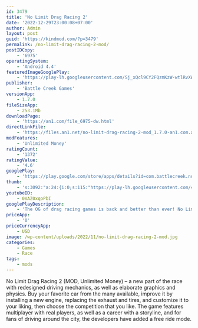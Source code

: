 ```yaml
---
id: 3479
title: 'No Limit Drag Racing 2'
date: '2022-12-29T23:00:08+07:00'
author: Admin
layout: post
guid: 'https://kindmod.com/?p=3479'
permalink: /no-limit-drag-racing-2-mod/
postIDCopy:
    - '6975'
operatingSystem:
    - 'Android 4.4'
featuredImageGooglePlay:
    - 'https://play-lh.googleusercontent.com/Sj_xQcl9CY2FQzmKzW-wtlRvXW1aRhMmCGKas4T48UdhBt6wmvS-1W1KtghSM-cyhQ'
publisher:
    - 'Battle Creek Games'
versionApp:
    - 1.7.0
fileSizeApp:
    - 253.1Mb
downloadPage:
    - 'https://an1.com/file_6975-dw.html'
directLinkFile:
    - 'https://files.an1.net/no-limit-drag-racing-2-mod_1.7.0-an1.com.apk'
modFeatures:
    - 'Unlimited Money'
ratingCount:
    - '1372'
ratingValue:
    - '4.6'
googlePlay:
    - 'https://play.google.com/store/apps/details?id=com.battlecreek.nolimit2'
thumb:
    - 's:3092:"a:24:{i:0;s:115:"https://play-lh.googleusercontent.com/4NnnnDi9cbfUaQ1XrcIrVQp8rECMW_VMLecTO8RAPfrV3TOYpLNYncFxplUmdtBhh14=w526-h296";i:1;s:115:"https://play-lh.googleusercontent.com/5sxGO2W2yJ6zRRIS6Z7x0sAeLUbxQYc5iZIKWo3DEOuScAl83UDB23koL3TW2iQ1B1A=w526-h296";i:2;s:116:"https://play-lh.googleusercontent.com/EJx7aeBivnSx0oU9H7hVcMaswRFi9-YUFCnF3HmlUYwrJGv6_iiQrNbR2L0StCOvdCtH=w526-h296";i:3;s:114:"https://play-lh.googleusercontent.com/9py8vIyxEz5_TKGw9F_P87LTxx0JZSt48K005YjS0AW1llOaufE60eh7Frs__SzBRw=w526-h296";i:4;s:116:"https://play-lh.googleusercontent.com/f8K6Z_67kWUFRCLmJwpSRvFNkCRi4Qq9lNGUlt7FrUWonBkqE_j_lfbpp_CnL2l6aG1z=w526-h296";i:5;s:114:"https://play-lh.googleusercontent.com/pVUAFAJVBW8SMEYfTbvnGuOEaRvRaHH2Pw-UgDrhB9Li5cwCpMNwRW8TZmSbwKDBkg=w526-h296";i:6;s:115:"https://play-lh.googleusercontent.com/q_nSdZeJOQcC8mDO6Xnj9DdgIdwvZZQhL_g0SSntfcfWk_8lRVV3qTjHvZdKOsaZSKs=w526-h296";i:7;s:115:"https://play-lh.googleusercontent.com/0ZBttmrViFsO5iLBpjPAHzZTyzhesuj2UNXRv3zOxUHj9uh2Tvw4P72YhoOnrZbk5_k=w526-h296";i:8;s:115:"https://play-lh.googleusercontent.com/Q7_B0jrmeAwnhD0fWwTOYzHmiYTzRBc8m0HzPi0gReOB3XxO66VgZkV9HmZB52CxyN0=w526-h296";i:9;s:114:"https://play-lh.googleusercontent.com/Yxc5E7T_yjPZDlHXUumItOuQBY1V60gh_Cxy3d_CrIlUdLG92FO6I52z-WIpqidDkA=w526-h296";i:10;s:116:"https://play-lh.googleusercontent.com/Xln6iHfSotSViNOnj_byDc8fQxR1D87PeQHMyTUDSc-UwJjAK2JgY-ryvmun2SJysln8=w526-h296";i:11;s:115:"https://play-lh.googleusercontent.com/3MqUxapL1rCxuRXWQdAPBM7V5m7hrpoU7gJJhnbx7_nFte-c1ScKpchg1ztgamOZEnM=w526-h296";i:12;s:115:"https://play-lh.googleusercontent.com/OaS5v7LKkF5lvDMT4xXsqupGn0dibY4ujdGL5vMff8q0KDPXFOpg-K6G7hWMzBin2HA=w526-h296";i:13;s:115:"https://play-lh.googleusercontent.com/euufBRPuwKmQ55Hio6ahSlcW3c7Nk_McZUgxZQ1NB_ornV-B834DSbD35GAqwKLws6U=w526-h296";i:14;s:115:"https://play-lh.googleusercontent.com/xS4sefdJLMw6RmNY0jksicAWPLsF53iGMlTzBCQDr0oQYbvqIJ34CLJ-_ASSky0WAko=w526-h296";i:15;s:115:"https://play-lh.googleusercontent.com/GxNqijh2fJmEX7wdF_bVWIGybcct9jBMnwFhO3abPF_M-XMNlD34iFrVjZBVGJbRcy0=w526-h296";i:16;s:115:"https://play-lh.googleusercontent.com/pLUABRLkM39rqBWt1q4o_WmpRlXUN43Y6zoDFG4oDF4I5XSytFF8vnxzqjb8OH7TD4k=w526-h296";i:17;s:114:"https://play-lh.googleusercontent.com/UNzwGiulI8Aa5-PvpUEf_PvIjD4ssr9DWYyRdCaixYKgIf4vPQ_CIqjOXlErWgl_Rw=w526-h296";i:18;s:115:"https://play-lh.googleusercontent.com/dyV9wAldrzlEMWR2IPx4MQNgo5PZXKcc6OetCv3U5BttYHy6bBaWuF5Y0afU45FNrx8=w526-h296";i:19;s:115:"https://play-lh.googleusercontent.com/XJM7ymvDUrcZUutyJjYLCVQW-wTirt6bKuVEnM6hI8msEReEwgcXJ3OBo1Ur8BfKsiI=w526-h296";i:20;s:115:"https://play-lh.googleusercontent.com/4iJTTRSj5pRponNp00H-EsbBBqm9H8fAQDlK0Loby7Q2Gfd3b3hyz5FK6VjSOHfj67M=w526-h296";i:21;s:115:"https://play-lh.googleusercontent.com/lhp5FetBqfBWHmydqkDrYVJ2pMA19bqeeqyuiT2tFRouq5KqWO4cJiJaoPPJxF_ydB4=w526-h296";i:22;s:115:"https://play-lh.googleusercontent.com/QcNiCXgs1hQTVCN8a-_6DqeKN3vu27ZfLzWnbgslu3AcF5ctHDAqIzioMbeDTao63BI=w526-h296";i:23;s:115:"https://play-lh.googleusercontent.com/mPBWA0z8iH2S3jB-gzBSJF5ih_Bknte5Z6zsY3fYDSKTckjk02wlDb4gfi3dViq3qus=w526-h296";}";'
youtubeID:
    - 0VAZ0xqoPbI
googlePlayDescription:
    - 'The OG of drag racing games is back and better than ever! No Limit 2.0 has taken all the things that made the original game great and turned the dial to 11 - more tuning, more customization, better physics, better mechanics, and more content than the original game ever could have had.http://facebook.com/NoLimitDragRacing.Note: The app is brand new, if you find a bug please give me a chance to fix it before leaving a negative review.'
priceApp:
    - '0'
priceCurrencyApp:
    - USD
image: /wp-content/uploads/2022/11/no-limit-drag-racing-2-mod.jpg
categories:
    - Games
    - Race
tags:
    - mods
---
```


No Limit Drag Racing 2 (MOD, Unlimited Money) – a new part of the race with redesigned driving mechanics, as well as elaborate graphics and physics. Buy your favorite car from the many available, improve it by installing a new engine, replacing the exhaust and tires, and customize it to your liking, then choose the competition that you like. The game features multiplayer with real players, as well as a career with a storyline, and for fans of driving around the city, the developers have added a free ride mode.
